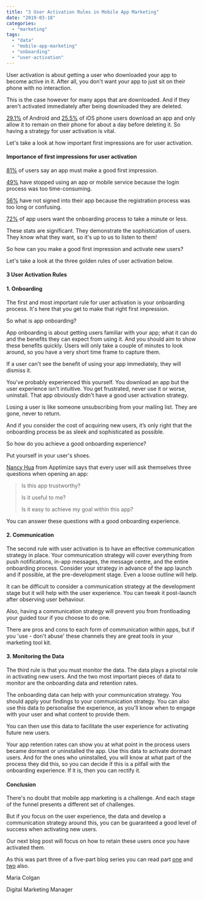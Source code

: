```yaml
---
title: "3 User Activation Rules in Mobile App Marketing"
date: "2019-03-18"
categories: 
  - "marketing"
tags: 
  - "data"
  - "mobile-app-marketing"
  - "onboarding"
  - "user-activation"
---
```


User activation is about getting a user who downloaded your app to become active in it. After all, you don't want your app to just sit on their phone with no interaction.

This is the case however for many apps that are downloaded. And if they aren't activated immediately after being downloaded they are deleted.

[29.1%](https://www.apptentive.com/blog/2017/06/22/how-many-mobile-apps-are-actually-used/) of Android and [25.5%](https://www.apptentive.com/blog/2017/06/22/how-many-mobile-apps-are-actually-used/) of iOS phone users download an app and only allow it to remain on their phone for about a day before deleting it. So having a strategy for user activation is vital.

Let's take a look at how important first impressions are for user activation.

#### **Importance of first impressions for user activation**

[81%](https://www.slideshare.net/Foolproof_ux/mconsumers-ethnographic-research-with-uk-mobile-consumers) of users say an app must make a good first impression.

[49%](https://www.slideshare.net/Foolproof_ux/mconsumers-ethnographic-research-with-uk-mobile-consumers) have stopped using an app or mobile service because the login process was too time-consuming.

[56%](https://www.slideshare.net/Foolproof_ux/mconsumers-ethnographic-research-with-uk-mobile-consumers) have not signed into their app because the registration process was too long or confusing.

[72%](https://themanifest.com/app-development/5-best-practices-app-user-onboarding) of app users want the onboarding process to take a minute or less.

These stats are significant. They demonstrate the sophistication of users. They know what they want, so it's up to us to listen to them!

So how can you make a good first impression and activate new users?

Let's take a look at the three golden rules of user activation below.

#### 3 User Activation Rules

#### **1\. Onboarding**

The first and most important rule for user activation is your onboarding process. It's here that you get to make that right first impression.

So what is app onboarding?

App onboarding is about getting users familiar with your app; what it can do and the benefits they can expect from using it. And you should aim to show these benefits quickly. Users will only take a couple of minutes to look around, so you have a very short time frame to capture them.

If a user can't see the benefit of using your app immediately, they will dismiss it.

You've probably experienced this yourself. You download an app but the user experience isn't intuitive. You get frustrated, never use it or worse, uninstall. That app obviously didn't have a good user activation strategy.

Losing a user is like someone unsubscribing from your mailing list. They are gone, never to return.

And if you consider the cost of acquiring new users, it’s only right that the onboarding process be as sleek and sophisticated as possible.

So how do you achieve a good onboarding experience?

Put yourself in your user's shoes.

[Nancy Hua](https://blog.branch.io/want-mobile-growth-focus-on-user-onboarding/) from Apptimize says that every user will ask themselves three questions when opening an app:

> Is this app trustworthy?
> 
> Is it useful to me?
> 
> Is it easy to achieve my goal within this app?

You can answer these questions with a good onboarding experience.

#### **2\. Communication** 

The second rule with user activation is to have an effective communication strategy in place. Your communication strategy will cover everything from push notifications, in-app messages, the message centre, and the entire onboarding process. Consider your strategy in advance of the app launch and if possible, at the pre-development stage. Even a loose outline will help.

It can be difficult to consider a communication strategy at the development stage but it will help with the user experience. You can tweak it post-launch after observing user behaviour.

Also, having a communication strategy will prevent you from frontloading your guided tour if you choose to do one.

There are pros and cons to each form of communication within apps, but if you 'use - don't abuse' these channels they are great tools in your marketing tool kit.

#### **3\. Monitoring the Data**

The third rule is that you must monitor the data. The data plays a pivotal role in activating new users. And the two most important pieces of data to monitor are the onboarding data and retention rates.

The onboarding data can help with your communication strategy. You should apply your findings to your communication strategy. You can also use this data to personalise the experience, as you'll know when to engage with your user and what content to provide them.

You can then use this data to facilitate the user experience for activating future new users.

Your app retention rates can show you at what point in the process users became dormant or uninstalled the app. Use this data to activate dormant users. And for the ones who uninstalled, you will know at what part of the process they did this, so you can decide if this is a pitfall with the onboarding experience. If it is, then you can rectify it.

#### **Conclusion**

There's no doubt that mobile app marketing is a challenge. And each stage of the funnel presents a different set of challenges.

But if you focus on the user experience, the data and develop a communication strategy around this, you can be guaranteed a good level of success when activating new users.

Our next blog post will focus on how to retain these users once you have activated them.

As this was part three of a five-part blog series you can read part [one](https://tapadoo.wpengine.com/mobile-app-marketing-planning/) and [two](https://tapadoo.wpengine.com/8-user-acquisition-tactics-app-marketing/) also.

Maria Colgan

Digital Marketing Manager
